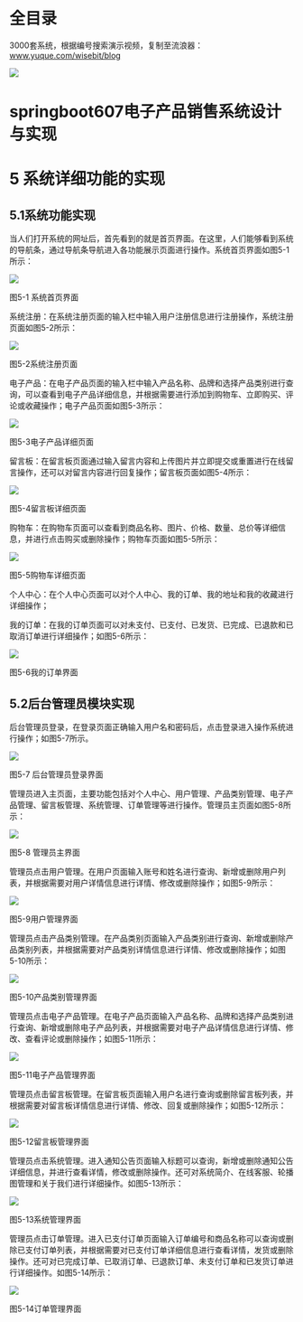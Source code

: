 # 全目录

3000套系统，根据编号搜索演示视频，复制至流浪器：www.yuque.com/wisebit/blog


![](https://bitwise.oss-cn-heyuan.aliyuncs.com/2024/11/06/qq_wechat.png)

# springboot607电子产品销售系统设计与实现

# 5 系统详细功能的实现
## 5.1系统功能实现
当人们打开系统的网址后，首先看到的就是首页界面。在这里，人们能够看到系统的导航条，通过导航条导航进入各功能展示页面进行操作。系统首页界面如图5-1所示：

![](/md/blog.015.jpeg)

图5-1 系统首页界面

系统注册：在系统注册页面的输入栏中输入用户注册信息进行注册操作，系统注册页面如图5-2所示：

![](/md/blog.015.jpeg)

图5-2系统注册页面

电子产品：在电子产品页面的输入栏中输入产品名称、品牌和选择产品类别进行查询，可以查看到电子产品详细信息，并根据需要进行添加到购物车、立即购买、评论或收藏操作；电子产品页面如图5-3所示：

![](/md/blog.016.png)

图5-3电子产品详细页面

留言板：在留言板页面通过输入留言内容和上传图片并立即提交或重置进行在线留言操作，还可以对留言内容进行回复操作；留言板页面如图5-4所示：

![](/md/blog.017.png)

图5-4留言板详细页面

购物车：在购物车页面可以查看到商品名称、图片、价格、数量、总价等详细信息，并进行点击购买或删除操作；购物车页面如图5-5所示：

![](/md/blog.018.png)

图5-5购物车详细页面

个人中心：在个人中心页面可以对个人中心、我的订单、我的地址和我的收藏进行详细操作；

我的订单：在我的订单页面可以对未支付、已支付、已发货、已完成、已退款和已取消订单进行详细操作；如图5-6所示：

![](/md/blog.019.png)

图5-6我的订单界面

## 5.2后台管理员模块实现
后台管理员登录，在登录页面正确输入用户名和密码后，点击登录进入操作系统进行操作；如图5-7所示。                               

![](/md/blog.020.png)

图5-7 后台管理员登录界面

管理员进入主页面，主要功能包括对个人中心、用户管理、产品类别管理、电子产品管理、留言板管理、系统管理、订单管理等进行操作。管理员主页面如图5-8所示：

![](/md/blog.021.png)

图5-8 管理员主界面

管理员点击用户管理。在用户页面输入账号和姓名进行查询、新增或删除用户列表，并根据需要对用户详情信息进行详情、修改或删除操作；如图5-9所示：

![](/md/blog.022.png)

图5-9用户管理界面

管理员点击产品类别管理。在产品类别页面输入产品类别进行查询、新增或删除产品类别列表，并根据需要对产品类别详情信息进行详情、修改或删除操作；如图5-10所示：

![](/md/blog.023.png)

图5-10产品类别管理界面

管理员点击电子产品管理。在电子产品页面输入产品名称、品牌和选择产品类别进行查询、新增或删除电子产品列表，并根据需要对电子产品详情信息进行详情、修改、查看评论或删除操作；如图5-11所示：

![](/md/blog.024.png)

图5-11电子产品管理界面

管理员点击留言板管理。在留言板页面输入用户名进行查询或删除留言板列表，并根据需要对留言板详情信息进行详情、修改、回复或删除操作；如图5-12所示：

![](/md/blog.025.png)

图5-12留言板管理界面

管理员点击系统管理。进入通知公告页面输入标题可以查询，新增或删除通知公告详细信息，并进行查看详情，修改或删除操作。还可对系统简介、在线客服、轮播图管理和关于我们进行详细操作。如图5-13所示：

![](/md/blog.026.png)

图5-13系统管理界面

管理员点击订单管理。进入已支付订单页面输入订单编号和商品名称可以查询或删除已支付订单列表，并根据需要对已支付订单详细信息进行查看详情，发货或删除操作。还可对已完成订单、已取消订单、已退款订单、未支付订单和已发货订单进行详细操作。如图5-14所示：

![](/md/blog.027.png)

图5-14订单管理界面













